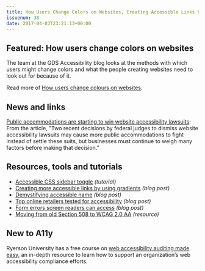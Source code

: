 ```yaml
---
title: How Users Change Colors on Websites, Creating Accessible Links by Using Gradients, Demystifying Accessible Name and More
issuenum: 38
date: 2017-04-03T23:21:13+00:00
---
```


## Featured: How users change colors on websites

The team at the GDS Accessibility blog looks at the methods with which users might change colors and what the people creating websites need to look out for because of it.

Read more of [How users change colours on websites](https://accessibility.blog.gov.uk/2017/03/27/how-users-change-colours-on-websites/).

## News and links

[Public accommodations are starting to win website accessibility lawsuits](http://www.adatitleiii.com/2017/03/public-accommodations-are-starting-to-win-website-accessibility-lawsuits/): From the article, "Two recent decisions by federal judges to dismiss website accessibility lawsuits may cause more public accommodations to fight instead of settle these suits, but businesses must continue to weigh many factors before making that decision."

## Resources, tools and tutorials

* [Accessible CSS sidebar toggle](https://silvestarbistrovic.from.hr/en/articles/css-sidebar-toggle/) _(tutorial)_
* [Creating more accessible links by using gradients](https://impossiblycreative.com/more-accessible-links-gradients/) _(blog post)_
* [Demystifying accessible name](http://simplyaccessible.com/article/accessible-name/) _(blog post)_
* [Top online retailers tested for accessibility](https://www.wuhcag.com/top-online-retailers-tested-for-accessibility/) _(blog post)_
* [Form errors screen readers can access](https://cantina.co/form-errors-screen-readers-can-access/) _(blog post)_
* [Moving from old Section 508 to WCAG 2.0 AA](https://github.com/mgifford/section508-to-wcag2aa) _(resource)_

## New to A11y

Ryerson University has a free course on [web accessibility auditing made easy](https://de.ryerson.ca/wa/), an in-depth resource to learn how to support an organization’s web accessibility compliance efforts.